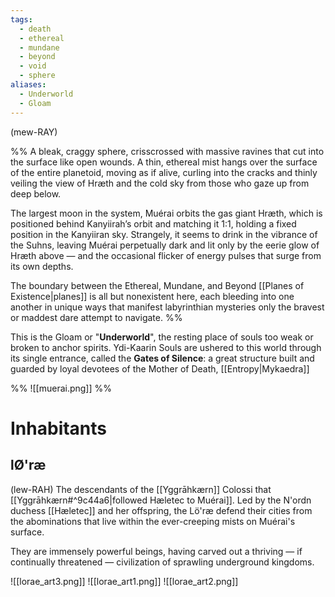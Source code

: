 ```yaml
---
tags:
  - death
  - ethereal
  - mundane
  - beyond
  - void
  - sphere
aliases:
  - Underworld
  - Gloam
---
```

(mew-RAY)

%% A bleak, craggy sphere, crisscrossed with massive ravines that cut into the surface like open wounds. A thin, ethereal mist hangs over the surface of the entire planetoid, moving as if alive, curling into the cracks and thinly veiling the view of Hræth and the cold sky from those who gaze up from deep below.

The largest moon in the system, Muérai orbits the gas giant Hræth, which is positioned behind Kanyiirah’s orbit and matching it 1:1, holding a fixed position in the Kanyiiran sky. Strangely, it seems to drink in the vibrance of the Suhns, leaving Muérai perpetually dark and lit only by the eerie glow of Hræth above — and the occasional flicker of energy pulses that surge from its own depths. 

The boundary between the Ethereal, Mundane, and Beyond [[Planes of Existence|planes]] is all but nonexistent here, each bleeding into one another in unique ways that manifest labyrinthian mysteries only the bravest or maddest dare attempt to navigate. %%

This is the Gloam or "**Underworld**", the resting place of souls too weak or broken to anchor spirits. Ydi-Kaarin Souls are ushered to this world through its single entrance, called the **Gates of Silence**: a great structure built and guarded by loyal devotees of the Mother of Death, [[Entropy|Mykaedra]]

%% ![[muerai.png]] %%

# Inhabitants
## lØ'ræ
(lew-RAH)
The descendants of the [[Yggrāhkærn]] Colossi that [[Yggrāhkærn#^9c44a6|followed Hæletec to Muérai]].
Led by the N'ordn duchess [[Hæletec]] and her offspring, the Lö'ræ defend their cities from the abominations that live within the ever-creeping mists on Muérai's surface.

They are immensely powerful beings, having carved out a thriving — if continually threatened — civilization of sprawling underground kingdoms.

![[lorae_art3.png]]
![[lorae_art1.png]]
![[lorae_art2.png]]


